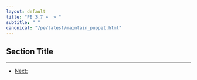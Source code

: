 ```yaml
---
layout: default
title: "PE 3.7 »  » "
subtitle: " "
canonical: "/pe/latest/maintain_puppet.html"
---
```


Section Title
-----



* * *

- [Next: ](./foo.html)
